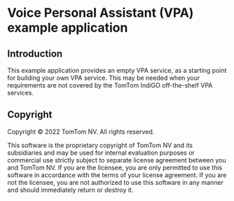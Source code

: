# Voice Personal Assistant (VPA) example application

## Introduction

This example application provides an empty VPA service, as a starting point for building your own
VPA service. This may be needed when your requirements are not covered by the TomTom IndiGO
off-the-shelf VPA services.

## Copyright

Copyright © 2022 TomTom NV. All rights reserved.

This software is the proprietary copyright of TomTom NV and its subsidiaries and may be
used for internal evaluation purposes or commercial use strictly subject to separate
license agreement between you and TomTom NV. If you are the licensee, you are only permitted
to use this software in accordance with the terms of your license agreement. If you are
not the licensee, you are not authorized to use this software in any manner and should
immediately return or destroy it.
